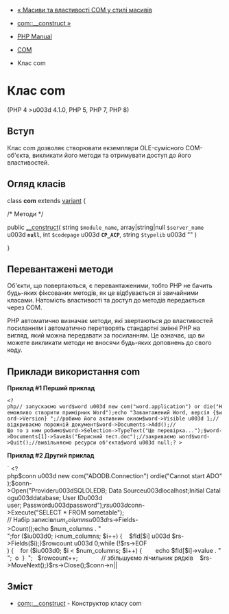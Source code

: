 - [« Масиви та властивості COM у стилі масивів](com.examples.arrays.md)
- [com::\_\_construct »](com.construct.md)

- [PHP Manual](index.md)
- [COM](book.com.md)
- Клас com

# Клас com

(PHP 4 \>u003d 4.1.0, PHP 5, PHP 7, PHP 8)

## Вступ

Клас com дозволяє створювати екземпляри OLE-сумісного COM-об'єкта,
викликати його методи та отримувати доступ до його властивостей.

## Огляд класів

class **com** extends [variant](class.variant.md) {

/\* Методи \*/

public [\_\_construct](com.construct.md)(
string `$module_name`,
array\|string\|null `$server_name` u003d **`null`**,
int `$codepage` u003d **`CP_ACP`**,
string `$typelib` u003d ""
)

}

## Перевантажені методи

Об'єкти, що повертаються, є перевантаженими, тобто PHP не бачить
будь-яких фіксованих методів, як це відбувається зі звичайними
класами. Натомість властивості та доступ до методів передається через COM.

PHP автоматично визначає методи, які звертаються до властивостей
посиланням і автоматично перетворять стандартні змінні PHP на вигляд,
який можна передавати за посиланням. Це означає, що ви можете викликати
методи не вносячи будь-яких доповнень до свого коду.

## Приклади використання com

**Приклад #1 Перший приклад**

` <?php// запускаємо word$word u003d new com("word.application") or die("Неможливо створити примірник Word");echo "Завантажений Word, версія {$word->Version}
";//робимо його активним окном$word->Visible u003d 1;//відкриваємо порожній документ$word->Documents->Add();//Що то з ним робимо$word->Selection->TypeText("Це перевірка...");$word->Documents[1]->SaveAs("Берисний тест.doc");//закриваємо word$word->Quit();//вивільняємо ресурси об'єкта$word u003d null;? > `

**Приклад #2 Другий приклад**

` <?php$conn u003d new com("ADODB.Connection") ordie("Cannot start ADO");$conn->Open("Provideru003dSQLOLEDB; Data Sourceu003dlocalhost;Initial Catalogu003ddatabase; User IDu003d user; Passwordu003dpassword");$rs u003d $conn->Execute("SELECT * FROM sometable"); // Набір записів$num_columns u003d $rs->Fields->Count();echo $num_columns . "
";for ($iu003d0; $i < $num_columns; $i++) {    $fld[$i] u003d $rs->Fields($i);}$rowcount u003d 0;while (!$rs->EOF ) {    for ($iu003d0; $i < $num_columns; $i++) {        echo $fld[$i]->value . " ";  o  } 
";   $rowcount++;              // збільшуємо лічильник рядків    $rs->MoveNext();}$rs->Close();$conn->n||

## Зміст

- [com::\_\_construct](com.construct.md) - Конструктор класу com
